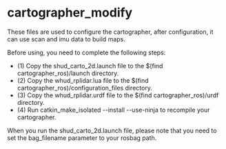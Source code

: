 # cartographer_modify
These files are used to configure the cartographer, after configuration, it can use scan and imu data to build maps.

Before using, you need to complete the following steps:

- (1) Copy the shud_carto_2d.launch file to the $(find cartographer_ros)/launch directory.
- (2) Copy the whud_rplidar.lua file to the $(find cartographer_ros)/configuration_files directory.
- (3) Copy the whud_rplidar.urdf file to the $(find cartographer_ros)/urdf directory.
- (4) Run catkin_make_isolated --install --use-ninja to recompile your cartographer.

When you run the shud_carto_2d.launch file, please note that you need to set the bag_filename parameter to your rosbag path.

